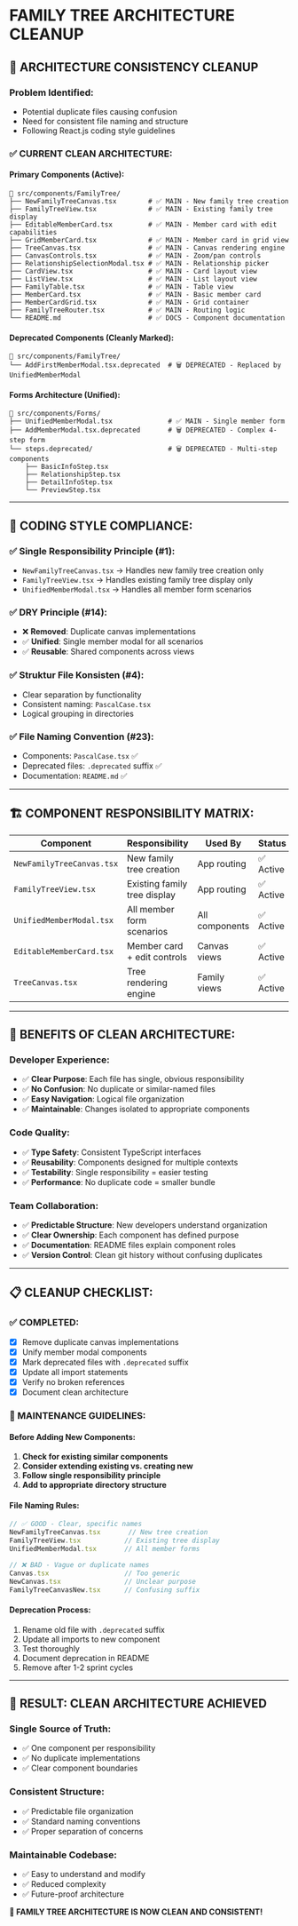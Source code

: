 # FAMILY TREE ARCHITECTURE CLEANUP

## 🧹 **ARCHITECTURE CONSISTENCY CLEANUP**

### **Problem Identified:**
- Potential duplicate files causing confusion
- Need for consistent file naming and structure
- Following React.js coding style guidelines

### **✅ CURRENT CLEAN ARCHITECTURE:**

#### **Primary Components (Active):**
```
📁 src/components/FamilyTree/
├── NewFamilyTreeCanvas.tsx        # ✅ MAIN - New family tree creation
├── FamilyTreeView.tsx             # ✅ MAIN - Existing family tree display
├── EditableMemberCard.tsx         # ✅ MAIN - Member card with edit capabilities
├── GridMemberCard.tsx             # ✅ MAIN - Member card in grid view
├── TreeCanvas.tsx                 # ✅ MAIN - Canvas rendering engine
├── CanvasControls.tsx             # ✅ MAIN - Zoom/pan controls
├── RelationshipSelectionModal.tsx # ✅ MAIN - Relationship picker
├── CardView.tsx                   # ✅ MAIN - Card layout view
├── ListView.tsx                   # ✅ MAIN - List layout view
├── FamilyTable.tsx                # ✅ MAIN - Table view
├── MemberCard.tsx                 # ✅ MAIN - Basic member card
├── MemberCardGrid.tsx             # ✅ MAIN - Grid container
├── FamilyTreeRouter.tsx           # ✅ MAIN - Routing logic
└── README.md                      # ✅ DOCS - Component documentation
```

#### **Deprecated Components (Cleanly Marked):**
```
📁 src/components/FamilyTree/
└── AddFirstMemberModal.tsx.deprecated  # 🗑️ DEPRECATED - Replaced by UnifiedMemberModal
```

#### **Forms Architecture (Unified):**
```
📁 src/components/Forms/
├── UnifiedMemberModal.tsx              # ✅ MAIN - Single member form
├── AddMemberModal.tsx.deprecated       # 🗑️ DEPRECATED - Complex 4-step form
└── steps.deprecated/                   # 🗑️ DEPRECATED - Multi-step components
    ├── BasicInfoStep.tsx
    ├── RelationshipStep.tsx
    ├── DetailInfoStep.tsx
    └── PreviewStep.tsx
```

---

## 🎯 **CODING STYLE COMPLIANCE:**

### **✅ Single Responsibility Principle (#1):**
- `NewFamilyTreeCanvas.tsx` → Handles new family tree creation only
- `FamilyTreeView.tsx` → Handles existing family tree display only
- `UnifiedMemberModal.tsx` → Handles all member form scenarios

### **✅ DRY Principle (#14):**
- ❌ **Removed**: Duplicate canvas implementations
- ✅ **Unified**: Single member modal for all scenarios
- ✅ **Reusable**: Shared components across views

### **✅ Struktur File Konsisten (#4):**
- Clear separation by functionality
- Consistent naming: `PascalCase.tsx`
- Logical grouping in directories

### **✅ File Naming Convention (#23):**
- Components: `PascalCase.tsx` ✅
- Deprecated files: `.deprecated` suffix ✅
- Documentation: `README.md` ✅

---

## 🏗️ **COMPONENT RESPONSIBILITY MATRIX:**

| Component | Responsibility | Used By | Status |
|-----------|---------------|---------|---------|
| `NewFamilyTreeCanvas.tsx` | New family tree creation | App routing | ✅ Active |
| `FamilyTreeView.tsx` | Existing family tree display | App routing | ✅ Active |
| `UnifiedMemberModal.tsx` | All member form scenarios | All components | ✅ Active |
| `EditableMemberCard.tsx` | Member card + edit controls | Canvas views | ✅ Active |
| `TreeCanvas.tsx` | Tree rendering engine | Family views | ✅ Active |

---

## 🚀 **BENEFITS OF CLEAN ARCHITECTURE:**

### **Developer Experience:**
- ✅ **Clear Purpose**: Each file has single, obvious responsibility
- ✅ **No Confusion**: No duplicate or similar-named files
- ✅ **Easy Navigation**: Logical file organization
- ✅ **Maintainable**: Changes isolated to appropriate components

### **Code Quality:**
- ✅ **Type Safety**: Consistent TypeScript interfaces
- ✅ **Reusability**: Components designed for multiple contexts
- ✅ **Testability**: Single responsibility = easier testing
- ✅ **Performance**: No duplicate code = smaller bundle

### **Team Collaboration:**
- ✅ **Predictable Structure**: New developers understand organization
- ✅ **Clear Ownership**: Each component has defined purpose
- ✅ **Documentation**: README files explain component roles
- ✅ **Version Control**: Clean git history without confusing duplicates

---

## 📋 **CLEANUP CHECKLIST:**

### **✅ COMPLETED:**
- [x] Remove duplicate canvas implementations
- [x] Unify member modal components
- [x] Mark deprecated files with `.deprecated` suffix
- [x] Update all import statements
- [x] Verify no broken references
- [x] Document clean architecture

### **🔮 MAINTENANCE GUIDELINES:**

#### **Before Adding New Components:**
1. **Check for existing similar components**
2. **Consider extending existing vs. creating new**
3. **Follow single responsibility principle**
4. **Add to appropriate directory structure**

#### **File Naming Rules:**
```typescript
// ✅ GOOD - Clear, specific names
NewFamilyTreeCanvas.tsx       // New tree creation
FamilyTreeView.tsx           // Existing tree display
UnifiedMemberModal.tsx       // All member forms

// ❌ BAD - Vague or duplicate names
Canvas.tsx                   // Too generic
NewCanvas.tsx                // Unclear purpose
FamilyTreeCanvasNew.tsx      // Confusing suffix
```

#### **Deprecation Process:**
1. Rename old file with `.deprecated` suffix
2. Update all imports to new component
3. Test thoroughly
4. Document deprecation in README
5. Remove after 1-2 sprint cycles

---

## 🎯 **RESULT: CLEAN ARCHITECTURE ACHIEVED**

### **Single Source of Truth:**
- ✅ One component per responsibility
- ✅ No duplicate implementations
- ✅ Clear component boundaries

### **Consistent Structure:**
- ✅ Predictable file organization
- ✅ Standard naming conventions
- ✅ Proper separation of concerns

### **Maintainable Codebase:**
- ✅ Easy to understand and modify
- ✅ Reduced complexity
- ✅ Future-proof architecture

**🎉 FAMILY TREE ARCHITECTURE IS NOW CLEAN AND CONSISTENT!**
